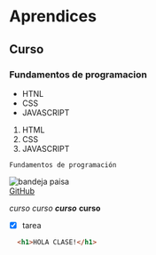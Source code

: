 # Aprendices
## Curso
### Fundamentos de programacion

- HTNL
- CSS
- JAVASCRIPT


1. HTML 
2. CSS 
3. JAVASCRIPT 

~~~
Fundamentos de programación
~~~
![bandeja paisa](https://www.196flavors.com/wp-content/uploads/2021/06/bandeja-paisa-2fp.jpg)<br>
[GitHub](https://github.com/)

*curso*
_curso_
***curso***
__curso__

- [x] tarea

```html
  <h1>HOLA CLASE!</h1>
``` 
